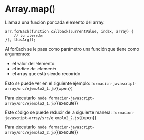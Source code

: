 # Array.map()
Llama a una función por cada elemento del array.
```
arr.forEach(function callback(currentValue, index, array) {
    // tu iterador
}[, thisArg]);
```
Al forEach se le pasa como parámetro una función que tiene como argumentos:
- el valor del elemento
- el índice del elemento
- el array que está siendo recorrido

Esto se puede ver en el siguiente ejemplo:
`formacion-javascript-array/src/ejemplo2_1.js`{{open}}

Para ejecutarlo:
`node formacion-javascript-array/src/ejemplo2_1.js`{{execute}}

Este código se puede reducir de la siguiente manera:
`formacion-javascript-array/src/ejemplo2_2.js`{{open}}

Para ejecutarlo:
`node formacion-javascript-array/src/ejemplo2_2.js`{{execute}}
